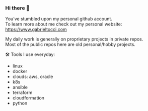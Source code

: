### Hi there 👋

You’ve stumbled upon my personal github account.  
To learn more about me check out my personal website: https://www.gabrieltocci.com

My daily work is generally on proprietary projects in private repos.  
Most of the public repos here are old personal/hobby projects.

🛠 Tools I use everyday: 
- linux
- docker
- clouds: aws, oracle
- k8s
- ansible
- terraform
- cloudformation
- python
